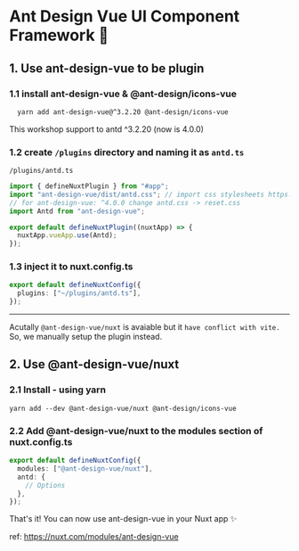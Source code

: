 # Ant Design Vue UI Component Framework 🐜

## 1. Use ant-design-vue to be plugin

### 1.1 install ant-design-vue & @ant-design/icons-vue

```bash
  yarn add ant-design-vue@^3.2.20 @ant-design/icons-vue
```

This workshop support to antd ^3.2.20 (now is 4.0.0)

### 1.2 create `/plugins` directory and naming it as `antd.ts`

`/plugins/antd.ts`

```ts
import { defineNuxtPlugin } from "#app";
import "ant-design-vue/dist/antd.css"; // import css stylesheets https://www.antdv.com/docs/vue/introduce/#usage
// for ant-design-vue: ^4.0.0 change antd.css -> reset.css
import Antd from "ant-design-vue";

export default defineNuxtPlugin((nuxtApp) => {
  nuxtApp.vueApp.use(Antd);
});
```

### 1.3 inject it to nuxt.config.ts

```ts
export default defineNuxtConfig({
  plugins: ["~/plugins/antd.ts"],
});
```

---

Acutally `@ant-design-vue/nuxt` is avaiable but it `have conflict with vite.`
So, we manually setup the plugin instead.

## 2. Use @ant-design-vue/nuxt

### 2.1 Install - using yarn

`yarn add --dev @ant-design-vue/nuxt @ant-design/icons-vue`

### 2.2 Add @ant-design-vue/nuxt to the modules section of nuxt.config.ts

```ts
export default defineNuxtConfig({
  modules: ["@ant-design-vue/nuxt"],
  antd: {
    // Options
  },
});
```

That's it! You can now use ant-design-vue in your Nuxt app ✨

ref: <https://nuxt.com/modules/ant-design-vue>
